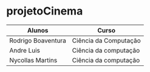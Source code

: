 # projetoCinema

| Alunos | Curso |
| --- | --- |
| Rodrigo Boaventura | Ciência da Computação |
| Andre Luis | Ciência da computação |
| Nycollas Martins | Ciência da computação |
